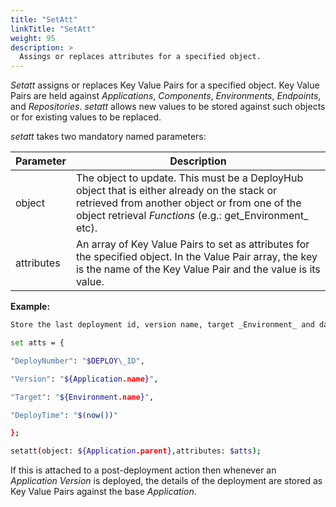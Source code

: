 ```yaml
---
title: "SetAtt"
linkTitle: "SetAtt"
weight: 95
description: >
  Assings or replaces attributes for a specified object. 
---
```


_Setatt_ assigns or replaces Key Value Pairs for a specified object. Key Value Pairs are held against _Applications_, _Components_, _Environments_, _Endpoints_, and _Repositories_. _setatt_ allows new values to be stored against such objects or for existing values to be replaced.

_setatt_ takes two mandatory named parameters:

| Parameter| Description |
| --- | ---|
| object | The object to update. This must be a DeployHub object that is either already on the stack or retrieved from another object or from one of the object retrieval _Functions_ (e.g.: get_Environment_ etc). |
| attributes | An array of Key Value Pairs to set as attributes for the specified object. In the Value Pair array, the key is the name of the Key Value Pair and the value is its value. |

**Example:**

```bash
Store the last deployment id, version name, target _Environment_ and date/time stamp against the parent (base) version of the deployed _Application_.

set atts = {

"DeployNumber": "$DEPLOY\_ID",

"Version": "${Application.name}",

"Target": "${Environment.name}",

"DeployTime": "$(now())"

};

setatt(object: ${Application.parent},attributes: $atts);
```

If this is attached to a post-deployment action then whenever an _Application Version_ is deployed, the details of the deployment are stored as Key Value Pairs against the base _Application_.
